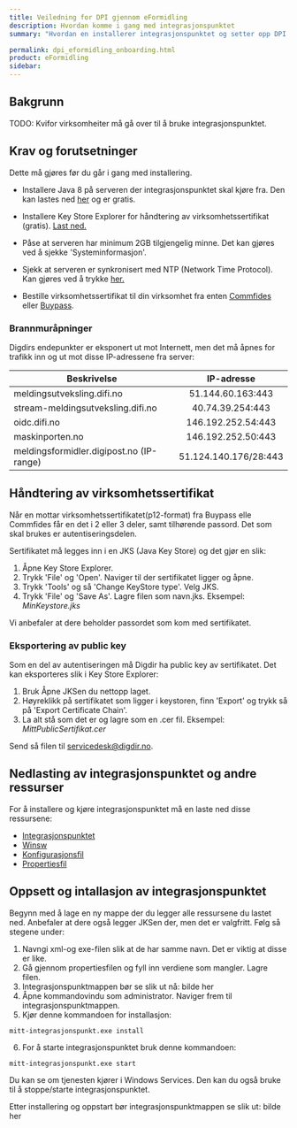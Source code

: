 ```yaml
---
title: Veiledning for DPI gjennom eFormidling
description: Hvordan komme i gang med integrasjonspunktet
summary: "Hvordan en installerer integrasjonspunktet og setter opp DPI gjennom eFormidling."

permalink: dpi_eformidling_onboarding.html
product: eFormidling
sidebar: 
---
```


## Bakgrunn

TODO: Kvifor virksomheiter må gå over til å bruke integrasjonspunktet.

## Krav og forutsetninger

Dette må gjøres før du går i gang med installering.

- Installere Java 8 på serveren der integrasjonspunktet skal kjøre fra.
Den kan lastes ned [her](https://adoptopenjdk.net/?variant=openjdk8&jvmVariant=hotspot) og er gratis.

- Installere Key Store Explorer for håndtering av virksomhetssertifikat (gratis). [Last ned.](http://keystore-explorer.org/downloads.html)

- Påse at serveren har minimum 2GB tilgjengelig minne. Det kan gjøres ved å sjekke 'Systeminformasjon'.

- Sjekk at serveren er synkronisert med NTP (Network Time Protocol). Kan gjøres ved å trykke [her.](https://time.is/)

- Bestille virksomhetssertifikat til din virksomhet fra enten [Commfides](https://www.commfides.com/commfides-virksomhetssertifikat/bestilling-commfides-virksomhetssertifikat/) eller [Buypass](https://www.buypass.no/produkter/virksomhetssertifikat-esegl/virksomhetssertifikat-for-norge).

### Brannmuråpninger

Digdirs endepunkter er eksponert ut mot Internett, men det må åpnes for trafikk inn og ut mot disse IP-adressene fra server:

|    Beskrivelse    | IP-adresse |
| ------------- |:-------------:|
| meldingsutveksling.difi.no | 51.144.60.163:443 |
| stream-meldingsutveksling.difi.no | 40.74.39.254:443 |
| oidc.difi.no | 146.192.252.54:443 |
| maskinporten.no | 146.192.252.50:443 |
| meldingsformidler.digipost.no (IP-range) | 51.124.140.176/28:443 |

## Håndtering av virksomhetssertifikat

Når en mottar virksomhetssertifikatet(p12-format) fra Buypass elle Commfides får en det i 2 eller 3 deler, samt tilhørende passord. Det som skal brukes er autentiseringsdelen.

Sertifikatet må legges inn i en JKS (Java Key Store) og det gjør en slik:

1. Åpne Key Store Explorer.
2. Trykk 'File' og 'Open'. Naviger til der sertifikatet ligger og åpne.
3. Trykk 'Tools' og så 'Change KeyStore type'. Velg JKS.
4. Trykk 'File' og 'Save As'. Lagre filen som navn.jks. 
Eksempel: *MinKeystore.jks*

Vi anbefaler at dere beholder passordet som kom med sertifikatet.

### Eksportering av public key

Som en del av autentiseringen må Digdir ha public key av sertifikatet. 
Det kan eksporteres slik i Key Store Explorer:

1. Bruk Åpne JKSen du nettopp laget.
2. Høyreklikk på sertifikatet som ligger i keystoren, finn 'Export' og trykk så på 'Export Certificate Chain'.
3. La alt stå som det er og lagre som en .cer fil. 
Eksempel: *MittPublicSertifikat.cer*

Send så filen til servicedesk@digdir.no.

## Nedlasting av integrasjonspunktet og andre ressurser

For å installere og kjøre integrasjonspunktet må en laste ned disse ressursene:

- [Integrasjonspunktet](https://docs.digdir.no/eformidling_download_ip.html#integrasjonspunktet-221-jar)
- [Winsw](https://github.com/winsw/winsw/releases/download/v2.11.0/WinSW.NET4.exe)
- [Konfigurasjonsfil](https://github.com/difi/felleslosninger/blob/gh-pages/resources/eformidling/integrasjonspunkt_dpi.xml)
- [Propertiesfil](https://github.com/difi/felleslosninger/blob/gh-pages/resources/eformidling/integrasjonspunkt_dpi.properties)

## Oppsett og intallasjon av integrasjonspunktet

Begynn med å lage en ny mappe der du legger alle ressursene du lastet ned. Anbefaler at dere også legger JKSen der, men det er valgfritt.
Følg så stegene under:

1. Navngi xml-og exe-filen slik at de har samme navn. Det er viktig at disse er like.
2. Gå gjennom propertiesfilen og fyll inn verdiene som mangler. Lagre filen.
3. Integrasjonspunktmappen bør se slik ut nå:
bilde her
4. Åpne kommandovindu som administrator. Naviger frem til integrasjonspunktmappen.
5. Kjør denne kommandoen for installasjon:
```
mitt-integrasjonspunkt.exe install
```
6. For å starte integrasjonspunktet bruk denne kommandoen:
```
mitt-integrasjonspunkt.exe start
```
Du kan se om tjenesten kjører i Windows Services. Den kan du også bruke til å stoppe/starte integrasjonspunktet.

Etter installering og oppstart bør integrasjonspunktmappen se slik ut:
bilde her



